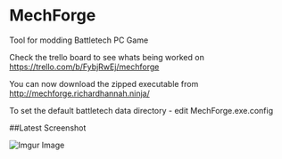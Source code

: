 # MechForge
Tool for modding Battletech PC Game

Check the trello board to see whats being worked on
https://trello.com/b/FybjRwEj/mechforge

You can now download the zipped executable from http://mechforge.richardhannah.ninja/

To set the default battletech data directory - edit MechForge.exe.config

##Latest Screenshot

![Imgur Image](https://i.imgur.com/0DmIzqY.png)

